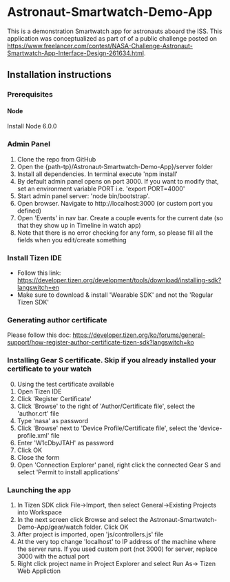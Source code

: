 # Astronaut-Smartwatch-Demo-App
This is a demonstration Smartwatch app for astronauts aboard the ISS.  This application was conceptualized as part of of a public challenge posted on https://www.freelancer.com/contest/NASA-Challenge-Astronaut-Smartwatch-App-Interface-Design-261634.html.   

## Installation instructions

### Prerequisites

#### Node
Install Node 6.0.0

### Admin Panel

1. Clone the repo from GitHub
2. Open the {path-tp}/Astronaut-Smartwatch-Demo-App}/server folder
3. Install all dependencies. In terminal execute 'npm install'
3. By default admin panel opens on port 3000. If you want to modify that, set an environment variable PORT i.e. 'export PORT=4000'
4. Start admin panel server: 'node bin/bootstrap'.
5. Open browser. Navigate to http://localhost:3000 (or custom port you defined)
6. Open 'Events' in nav bar. Create a couple events for the current date (so that they show up in Timeline in watch app)
7. Note that there is no error checking for any form, so please fill all the fields when you edit/create something

### Install Tizen IDE
* Follow this link: https://developer.tizen.org/development/tools/download/installing-sdk?langswitch=en
* Make sure to download & install 'Wearable SDK' and not the 'Regular Tizen SDK'

### Generating author certificate
Please follow this doc: https://developer.tizen.org/ko/forums/general-support/how-register-author-certificate-tizen-sdk?langswitch=ko

### Installing Gear S certificate. Skip if you already installed your certificate to your watch

0. Using the test certificate available
1. Open Tizen IDE
2. Click 'Register Certificate'
3. Click 'Browse' to the right of 'Author/Certificate file', select the 'author.crt' file
4. Type 'nasa' as password
5. Click 'Browse' next to 'Device Profile/Certificate file', select the 'device-profile.xml' file
6. Enter 'W1cDbyJTAH' as password
7. Click OK
8. Close the form
9. Open 'Connection Explorer' panel, right click the connected Gear S and select 'Permit to install applications'


### Launching the app

1. In Tizen SDK click File->Import, then select General->Existing Projects into Workspace
2. In the next screen click Browse and select the Astronaut-Smartwatch-Demo-App/gear/watch folder. Click OK
3. After project is imported, open 'js/controllers.js' file
4. At the very top change 'localhost' to IP address of the machine where the server runs. If you used custom port (not 3000) for server, replace 3000 with the actual port
5. Right click project name in Project Explorer and select Run As-> Tizen Web Appliction